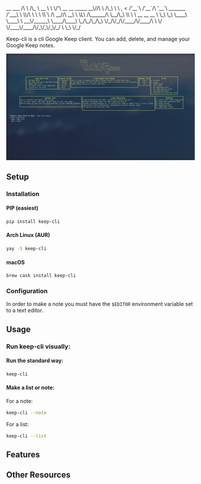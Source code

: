 
<span>
 __                                          ___                   
/\ \                                        /\_ \   __             
\ \ \/'\      __     __  _____            __\//\ \ /\_\            
 \ \ , <    /'__`\ /'__`/\ '__`\ _______ /'___\ \ \\/\ \           
  \ \ \\`\ /\  __//\  __\ \ \L\ /\______/\ \__/\_\ \\ \ \ __ __ __ 
   \ \_\ \_\ \____\ \____\ \ ,__\/______\ \____/\____\ \_/\_/\_/\_\
    \/_/\/_/\/____/\/____/\ \ \/         \/____\/____/\/_\/_\/_\/_/
                           \ \_\                                   
                            \/_/                                   
</span>

Keep-cli is a cli Google Keep client. You can add, delete, and manage your Google Keep notes.

![alt text](screenshot.png "Demo")

## Setup

### Installation

#### PIP (easiest)
```sh
pip install keep-cli
```

#### Arch Linux (AUR)
```sh
yay -S keep-cli
```
#### macOS
```sh
brew cask install keep-cli
```

### Configuration
In order to make a note you must have the `$EDITOR` environment variable set to a text editor.

## Usage

### Run keep-cli visually:
#### Run the standard way:
```sh
keep-cli
```
#### Make a list or note:
For a note:
```sh
keep-cli --note
```
For a list:
```sh
keep-cli --list
```

## Features

## Other Resources
